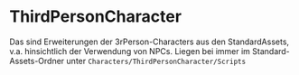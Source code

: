# ThirdPersonCharacter
Das sind Erweiterungen der 3rPerson-Characters aus den StandardAssets, v.a. hinsichtlich der Verwendung von NPCs. 
Liegen bei immer im Standard-Assets-Ordner unter `Characters/ThirdPersonCharacter/Scripts`
